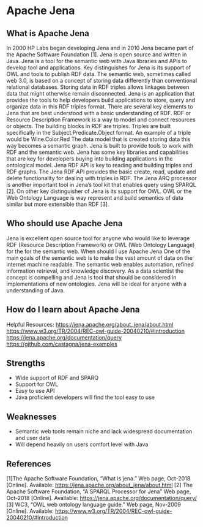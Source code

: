 # Apache Jena 

## What is Apache Jena

In 2000 HP Labs began developing Jena and in 2010 Jena became part of the Apache Software Foundation [1]. Jena is open source and written in Java. Jena is a tool for the semantic web with Java libraries and APIs to develop tool and applications. Key distinguishes for Jena is its support of OWL and tools to publish RDF data. The semantic web, sometimes called web 3.0, is based on a concept of storing data differently than conventional relational databases. Storing data in RDF triples allows linkages between data that might otherwise remain disconnected. Jena is an application that provides the tools to help developers build applications to store, query and organize data in this RDF triples format.
There are several key elements to Jena that are best understood with a basic understanding of RDF. RDF or Resource Description Framework is a way to model and connect resources or objects. The building blocks in RDF are triples. Triples are built specifically in the Subject.Predicate.Object format. An example of a triple would be Wine.Color.Red
 The data model that is created storing data this way becomes a semantic graph. Jena is built to provide tools to work with RDF and the semantic web. Jena has some key libraries and capabilities that are key for developers buying into building applications in the ontological model. Jena RDF API is key to reading and building triples and RDF graphs. The Jena RDF API provides the basic create, read, update and delete functionality for dealing with triples in RDF. The Jena ARQ processor is another important tool in Jena’s tool kit that enables query using SPARQL [2]. On other key distinguisher of Jena is its support for OWL. OWL or the Web Ontology Language is way represent and build semantics of data similar but more extensible than RDF [3].

## Who should use Apache Jena

Jena is excellent open source tool for anyone who would like to leverage RDF (Resource Description Framework) or OWL (Web Ontology Language) for the for the semantic web.
When should I use Apache Jena
One of the main goals of the semantic web is to make the vast amount of data on the internet machine readable. The semantic web enables automation, refined information retrieval, and knowledge discovery. As a data scientist the concept is compelling and Jena is tool that should be considered in implementations of new ontologies. Jena will be ideal for anyone with a understanding of Java.

## How do I learn about Apache Jena

Helpful Resources: 
https://jena.apache.org/about_jena/about.html
https://www.w3.org/TR/2004/REC-owl-guide-20040210/#Introduction
https://jena.apache.org/documentation/query
https://github.com/castagna/jena-examples

## Strengths 

* Wide support of RDF and SPARQ
* Support for OWL
* Easy to use API
* Java proficient developers will find the tool easy to use

## Weaknesses 

* Semantic web tools remain niche and lack widespread documentation and user data
* Will depend heavily on users comfort level with Java

## References

[1]The Apache Software Foundation, “What is jena.” Web page, Oct-2018 [Online]. Available: https://jena.apache.org/about_jena/about.html
[2] The Apache Software Foundation, “A SPARQL Processor for Jena”  Web page, Oct-2018 [Online]. Available: https://jena.apache.org/documentation/query/
[3] WC3, “OWL web ontology language guide.” Web page, Nov-2009 [Online]. Available: https://www.w3.org/TR/2004/REC-owl-guide-20040210/#Introduction
